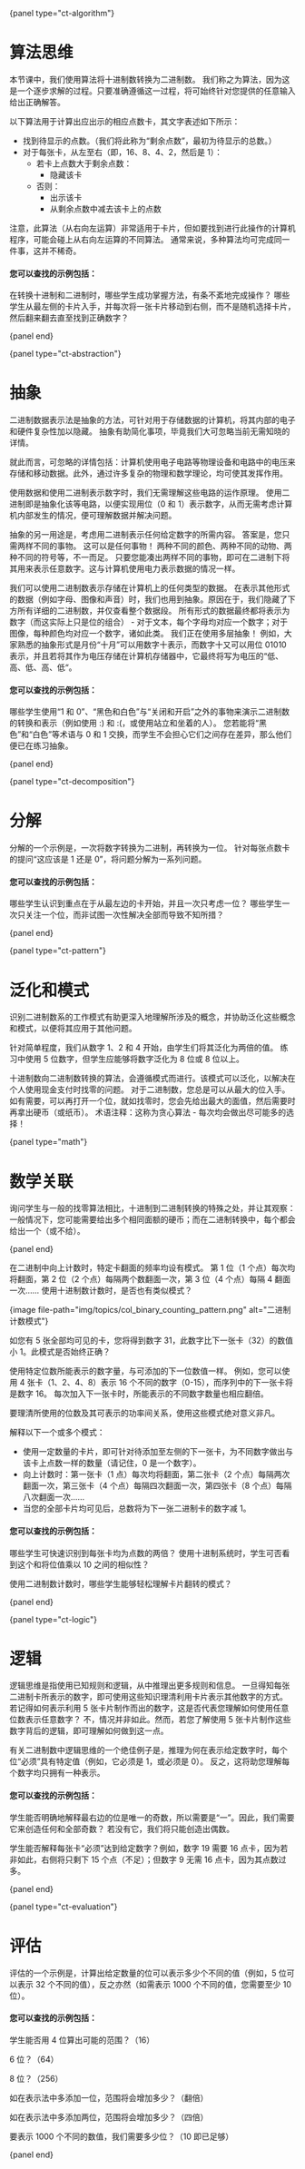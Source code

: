 {panel type="ct-algorithm"}

# 算法思维

本节课中，我们使用算法将十进制数转换为二进制数。 我们称之为算法，因为这是一个逐步求解的过程。只要准确遵循这一过程，将可始终针对您提供的任意输入给出正确解答。

以下算法用于计算出应出示的相应点数卡，其文字表述如下所示：

- 找到待显示的点数。（我们将此称为“剩余点数”，最初为待显示的总数。）
- 对于每张卡，从左至右（即，16、8、4、2，然后是 1）： 
    - 若卡上点数大于剩余点数： 
        - 隐藏该卡
    - 否则： 
        - 出示该卡
        - 从剩余点数中减去该卡上的点数

注意，此算法（从右向左运算）非常适用于卡片，但如要找到进行此操作的计算机程序，可能会碰上从右向左运算的不同算法。 通常来说，多种算法均可完成同一件事，这并不稀奇。

#### 您可以查找的示例包括：

在转换十进制和二进制时，哪些学生成功掌握方法，有条不紊地完成操作？ 哪些学生从最左侧的卡片入手，并每次将一张卡片移动到右侧，而不是随机选择卡片，然后翻来翻去直至找到正确数字？

{panel end}

{panel type="ct-abstraction"}

# 抽象

二进制数据表示法是抽象的方法，可针对用于存储数据的计算机，将其内部的电子和硬件复杂性加以隐藏。 抽象有助简化事项，毕竟我们大可忽略当前无需知晓的详情。

就此而言，可忽略的详情包括：计算机使用电子电路等物理设备和电路中的电压来存储和移动数据。此外，通过许多复杂的物理和数学理论，均可使其发挥作用。

使用数据和使用二进制表示数字时，我们无需理解这些电路的运作原理。 使用二进制即是抽象化该等电路，以便实现用位（0 和 1）表示数字，从而无需考虑计算机内部发生的情况，便可理解数据并解决问题。

抽象的另一用途是，考虑用二进制表示任何给定数字的所需内容。 答案是，您只需两样不同的事物。 这可以是任何事物！ 两种不同的颜色、两种不同的动物、两种不同的符号等，不一而足。 只要您能凑出两样不同的事物，即可在二进制下将其用来表示任意数字。这与计算机使用电力表示数据的情况一样。

我们可以使用二进制数表示存储在计算机上的任何类型的数据。 在表示其他形式的数据（例如字母、图像和声音）时，我们也用到抽象。原因在于，我们隐藏了下方所有详细的二进制数，并仅查看整个数据段。 所有形式的数据最终都将表示为数字（而这实际上只是位的组合） - 对于文本，每个字母均对应一个数字；对于图像，每种颜色均对应一个数字，诸如此类。 我们正在使用多层抽象！ 例如，大家熟悉的抽象形式是月份“十月”可以用数字十表示，而数字十又可以用位 01010 表示，并且若将其作为电压存储在计算机存储器中，它最终将写为电压的“低、 高、低、高、低“。

#### 您可以查找的示例包括：

哪些学生使用“1 和 0”、“黑色和白色”与“关闭和开启”之外的事物来演示二进制数的转换和表示（例如使用 :) 和 :(，或使用站立和坐着的人）。 您若能将“黑色”和“白色”等术语与 0 和 1 交换，而学生不会担心它们之间存在差异，那么他们便已在练习抽象。

{panel end}

{panel type="ct-decomposition"}

# 分解

分解的一个示例是，一次将数字转换为二进制，再转换为一位。 针对每张点数卡的提问“这应该是 1 还是 0”，将问题分解为一系列问题。

#### 您可以查找的示例包括：

哪些学生认识到重点在于从最左边的卡开始，并且一次只考虑一位？ 哪些学生一次只关注一个位，而非试图一次性解决全部而导致不知所措？

{panel end}

{panel type="ct-pattern"}

# 泛化和模式

识别二进制数系的工作模式有助更深入地理解所涉及的概念，并协助泛化这些概念和模式，以便将其应用于其他问题。

针对简单程度，我们从数字 1、2 和 4 开始，由学生们将其泛化为两倍的值。 练习中使用 5 位数字，但学生应能够将数字泛化为 8 位或 8 位以上。

十进制数向二进制数转换的算法，会遵循模式而进行。该模式可以泛化，以解决在个人使用现金支付时找零的问题。 对于二进制数，您总是可以从最大的位入手。如有需要，可以再打开一个位，就如找零时，您会先给出最大的面值，然后需要时再拿出硬币（或纸币）。 术语注释：这称为贪心算法 - 每次均会做出尽可能多的选择！

{panel type="math"}

# 数学关联

询问学生与一般的找零算法相比，十进制到二进制转换的特殊之处，并让其观察：一般情况下，您可能需要给出多个相同面额的硬币；而在二进制转换中，每个都会给出一个（或不给）。

{panel end}

在二进制中向上计数时，特定卡翻面的频率均设有模式。 第 1 位（1 个点）每次均将翻面，第 2 位（2 个点）每隔两个数翻面一次，第 3 位（4 个点）每隔 4 翻面一次…… 使用十进制数计数时，是否也有类似模式？

{image file-path="img/topics/col_binary_counting_pattern.png" alt="二进制计数模式"}

如您有 5 张全部均可见的卡，您将得到数字 31，此数字比下一张卡（32）的数值小 1。此模式是否始终正确？

使用特定位数所能表示的数字量，与可添加的下一位数值一样。 例如，您可以使用 4 张卡（1、2、4、8）表示 16 个不同的数字（0-15），而序列中的下一张卡将是数字 16。 每次加入下一张卡时，所能表示的不同数字数量也相应翻倍。

要理清所使用的位数及其可表示的功率间关系，使用这些模式绝对意义非凡。

解释以下一个或多个模式：

- 使用一定数量的卡片，即可针对待添加至左侧的下一张卡，为不同数字做出与该卡上点数一样的数量（请记住，0 是一个数字）。
- 向上计数时：第一张卡（1 点）每次均将翻面，第二张卡（2 个点）每隔两次翻面一次，第三张卡（4 个点）每隔四次翻面一次，第四张卡（8 个点）每隔八次翻面一次……
- 当您的全部卡片均可见后，总数将为下一张二进制卡的数字减 1。

#### 您可以查找的示例包括：

哪些学生可快速识别到每张卡均为点数的两倍？ 使用十进制系统时，学生可否看到这个和将位值乘以 10 之间的相似性？

使用二进制数计数时，哪些学生能够轻松理解卡片翻转的模式？

{panel end}

{panel type="ct-logic"}

# 逻辑

逻辑思维是指使用已知规则和逻辑，从中推理出更多规则和信息。 一旦得知每张二进制卡所表示的数字，即可使用这些知识理清利用卡片表示其他数字的方式。 若记得如何表示利用 5 张卡片制作而出的数字，这是否代表您理解如何使用任意位数表示任意数字？ 不，情况并非如此。然而，若您了解使用 5 张卡片制作这些数字背后的逻辑，即可理解如何做到这一点。

有关二进制数中逻辑思维的一个绝佳例子是，推理为何在表示给定数字时，每个位“必须”具有特定值（例如，它必须是 1，或必须是 0）。 反之，这将助您理解每个数字均只拥有一种表示。

#### 您可以查找的示例包括：

学生能否明确地解释最右边的位是唯一的奇数，所以需要是“一”。因此，我们需要它来创造任何和全部奇数？ 若没有它，我们将只能创造出偶数。

学生能否解释每张卡“必须”达到给定数字？例如，数字 19 需要 16 点卡，因为若非如此，右侧将只剩下 15 个点（不足）；但数字 9 无需 16 点卡，因为其点数过多。

{panel end}

{panel type="ct-evaluation"}

# 评估

评估的一个示例是，计算出给定数量的位可以表示多少个不同的值（例如，5 位可以表示 32 个不同的值），反之亦然（如需表示 1000 个不同的值，您需要至少 10 位）。

#### 您可以查找的示例包括：

学生能否用 4 位算出可能的范围？（16）

6 位？（64）

8 位？（256）

如在表示法中多添加一位，范围将会增加多少？（翻倍）

如在表示法中多添加两位，范围将会增加多少？（四倍）

要表示 1000 个不同的数值，我们需要多少位？（10 即已足够）

{panel end}